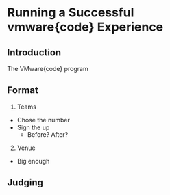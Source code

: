 # Running a Successful vmware{code} Experience
## Introduction 
 The VMware{code} program
## Format
1. Teams
 - Chose the number
 - Sign the up
   - Before? After?
2. Venue
 - Big enough
## Judging 
